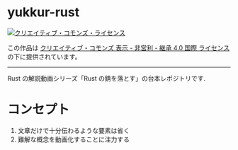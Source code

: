 # yukkur-rust

<a rel="license" href="http://creativecommons.org/licenses/by-nc-sa/4.0/"><img alt="クリエイティブ・コモンズ・ライセンス" style="border-width:0" src="https://i.creativecommons.org/l/by-nc-sa/4.0/88x31.png" /></a>

この作品は <a rel="license" href="http://creativecommons.org/licenses/by-nc-sa/4.0/">クリエイティブ・コモンズ 表示 - 非営利 - 継承 4.0 国際 ライセンス</a> の下に提供されています。

---

Rust の解説動画シリーズ「Rust の錆を落とす」の台本レポジトリです.

# コンセプト

1. 文章だけで十分伝わるような要素は省く
2. 難解な概念を動画化することに注力する
